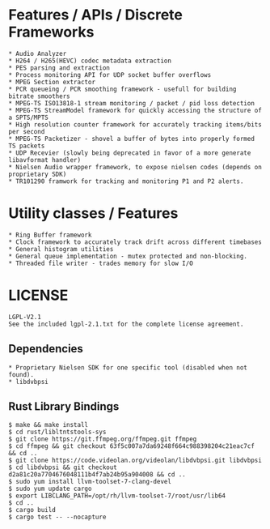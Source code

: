 # Features / APIs / Discrete Frameworks
    * Audio Analyzer
	* H264 / H265(HEVC) codec metadata extraction
	* PES parsing and extraction
	* Process monitoring API for UDP socket buffer overflows
	* MPEG Section extractor
	* PCR queueing / PCR smoothing framework - usefull for building bitrate smoothers
	* MPEG-TS ISO13818-1 stream monitoring / packet / pid loss detection
	* MPEG-TS StreamModel framework for quickly accessing the structure of a SPTS/MPTS
	* High resolution counter framework for accurately tracking items/bits per second
	* MPEG-TS Packetizer - shovel a buffer of bytes into properly formed TS packets
	* UDP Recevier (slowly being deprecated in favor of a more generate libavformat handler)
    * Nielsen Audio wrapper framework, to expose nielsen codes (depends on proprietary SDK)
    * TR101290 framwork for tracking and monitoring P1 and P2 alerts.

# Utility classes / Features
    * Ring Buffer framework
    * Clock framework to accurately track drift across different timebases
	* General histogram utilities
    * General queue implementation - mutex protected and non-blocking.
	* Threaded file writer - trades memory for slow I/O

# LICENSE

	LGPL-V2.1
	See the included lgpl-2.1.txt for the complete license agreement.

## Dependencies
	* Proprietary Nielsen SDK for one specific tool (disabled when not found).
	* libdvbpsi

## Rust Library Bindings
	$ make && make install
	$ cd rust/libltntstools-sys
	$ git clone https://git.ffmpeg.org/ffmpeg.git ffmpeg
	$ cd ffmpeg && git checkout 63f5c007a7da69248f664c988398204c21eac7cf && cd ..
	$ git clone https://code.videolan.org/videolan/libdvbpsi.git libdvbpsi
	$ cd libdvbpsi && git checkout d2a81c20a7704676048111b4f7ab24b95a904008 && cd ..
	$ sudo yum install llvm-toolset-7-clang-devel
	$ sudo yum update cargo
	$ export LIBCLANG_PATH=/opt/rh/llvm-toolset-7/root/usr/lib64
	$ cd ..
	$ cargo build
	$ cargo test -- --nocapture
